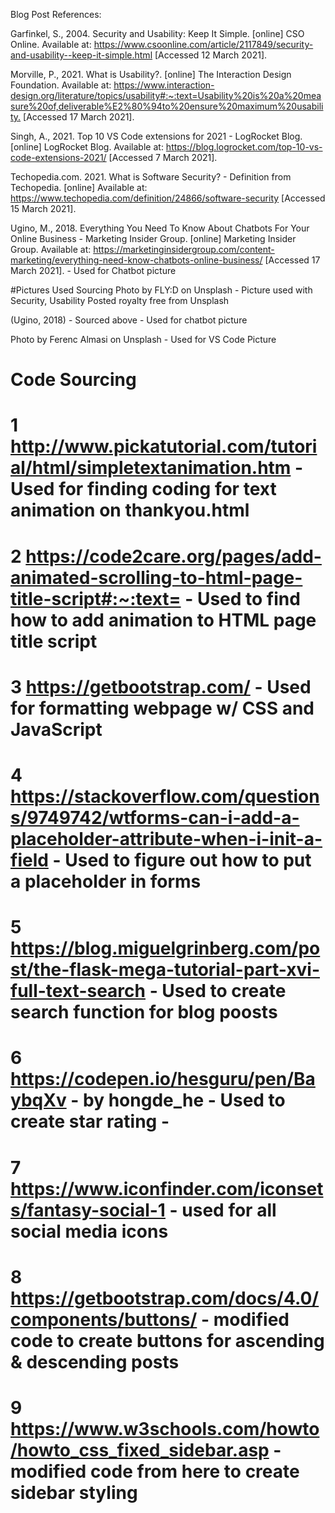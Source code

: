 Blog Post References:

Garfinkel, S., 2004. Security and Usability: Keep It Simple. [online] CSO Online. Available at: <https://www.csoonline.com/article/2117849/security-and-usability--keep-it-simple.html> [Accessed 12 March 2021].

Morville, P., 2021. What is Usability?. [online] The Interaction Design Foundation. Available at: <https://www.interaction-design.org/literature/topics/usability#:~:text=Usability%20is%20a%20measure%20of,deliverable%E2%80%94to%20ensure%20maximum%20usability.> [Accessed 17 March 2021].

Singh, A., 2021. Top 10 VS Code extensions for 2021 - LogRocket Blog. [online] LogRocket Blog. Available at: <https://blog.logrocket.com/top-10-vs-code-extensions-2021/> [Accessed 7 March 2021].

Techopedia.com. 2021. What is Software Security? - Definition from Techopedia. [online] Available at: <https://www.techopedia.com/definition/24866/software-security> [Accessed 15 March 2021].


Ugino, M., 2018. Everything You Need To Know About Chatbots For Your Online Business - Marketing Insider Group. [online] Marketing Insider Group. Available at: <https://marketinginsidergroup.com/content-marketing/everything-need-know-chatbots-online-business/> [Accessed 17 March 2021]. - Used for Chatbot picture 


#Pictures Used Sourcing 
Photo by FLY:D on Unsplash - Picture used with Security, Usability Posted royalty free from Unsplash

(Ugino, 2018) - Sourced above - Used for chatbot picture 

Photo by Ferenc Almasi on Unsplash - Used for VS Code Picture 

# Code Sourcing
# 1 http://www.pickatutorial.com/tutorial/html/simpletextanimation.htm - Used for finding coding for text animation on thankyou.html

# 2 https://code2care.org/pages/add-animated-scrolling-to-html-page-title-script#:~:text= - Used to find how to add animation to HTML page title script

# 3 https://getbootstrap.com/ - Used for formatting webpage w/ CSS and JavaScript 

# 4 https://stackoverflow.com/questions/9749742/wtforms-can-i-add-a-placeholder-attribute-when-i-init-a-field - Used to figure out how to put a placeholder in forms 

# 5 https://blog.miguelgrinberg.com/post/the-flask-mega-tutorial-part-xvi-full-text-search - Used to create search function for blog poosts 

# 6 https://codepen.io/hesguru/pen/BaybqXv - by hongde_he - Used to create star rating - 

# 7 https://www.iconfinder.com/iconsets/fantasy-social-1 - used for all social media icons 

# 8 https://getbootstrap.com/docs/4.0/components/buttons/ - modified code to create buttons for ascending & descending posts 

# 9 https://www.w3schools.com/howto/howto_css_fixed_sidebar.asp - modified code from here to create sidebar styling 

